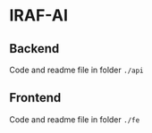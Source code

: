 # IRAF-AI

## Backend 
Code and readme file in folder `./api`

## Frontend 
Code and readme file in folder `./fe`

